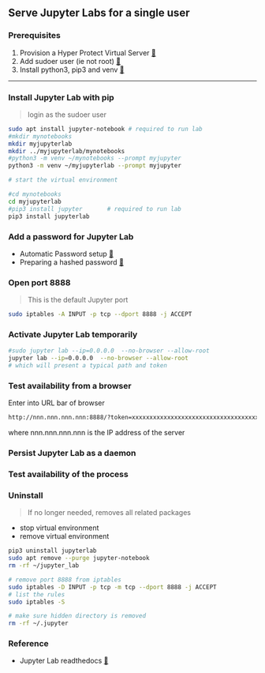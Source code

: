## Serve Jupyter Labs for a single user

### Prerequisites
1. Provision a Hyper Protect Virtual Server [:link:](../hp_virtual_server/README.md)
2. Add sudoer user (ie not root) [:link:](../add_user/README.md)
3. Install python3, pip3 and venv [:link:](../install_python/README.md)
----

### Install Jupyter Lab with pip
> login as the sudoer user

```bash
sudo apt install jupyter-notebook # required to run lab
#mkdir mynotebooks
mkdir myjupyterlab
mkdir ../myjupyterlab/mynotebooks
#python3 -m venv ~/mynotebooks --prompt myjupyter
python3 -m venv ~/myjupyterlab --prompt myjupyter

# start the virtual environment

#cd mynotebooks 
cd myjupyterlab
#pip3 install jupyter       # required to run lab
pip3 install jupyterlab

```

### Add a password for Jupyter Lab
* Automatic Password setup [:link:](https://jupyter-notebook.readthedocs.io/en/stable/public_server.html#automatic-password-setup)
* Preparing a hashed password [:link:](https://jupyter-notebook.readthedocs.io/en/stable/public_server.html#preparing-a-hashed-password)

### Open port 8888
> This is the default Jupyter port
```bash
sudo iptables -A INPUT -p tcp --dport 8888 -j ACCEPT
```

### Activate Jupyter Lab temporarily
```bash
#sudo jupyter lab --ip=0.0.0.0  --no-browser --allow-root
jupyter lab --ip=0.0.0.0  --no-browser --allow-root
# which will present a typical path and token
```
### Test availability from a browser
Enter into URL bar of browser
```bash
http://nnn.nnn.nnn.nnn:8888/?token=xxxxxxxxxxxxxxxxxxxxxxxxxxxxxxxxxxxxxxxx
```
where nnn.nnn.nnn.nnn is the IP address of the server

### Persist Jupyter Lab as a daemon


### Test availability of the process

### Uninstall
> If no longer needed, removes all related packages

* stop virtual environment
* remove virtual environment

```bash
pip3 uninstall jupyterlab
sudo apt remove --purge jupyter-notebook
rm -rf ~/jupyter_lab

# remove port 8888 from iptables
sudo iptables -D INPUT -p tcp -m tcp --dport 8888 -j ACCEPT
# list the rules
sudo iptables -S

# make sure hidden directory is removed
rm -rf ~/.jupyter
```

### Reference

* Jupyter Lab readthedocs [:link:](https://jupyterlab.readthedocs.io/en/stable/)

